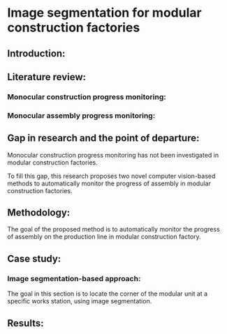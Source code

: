 # Image segmentation for modular construction factories 

## Introduction:


## Literature review:

### Monocular construction progress monitoring:


### Monocular assembly progress monitoring: 


## Gap in research and the point of departure: 

Monocular construction progress monitoring has not been investigated in modular construction factories. 


To fill this gap, this research proposes two novel computer vision-based methods to automatically monitor the progress of assembly in modular construction factories. 

## Methodology:
The goal of the proposed method is to automatically monitor the progress of assembly on the production line in modular construction factory. 


## Case study: 



### 


### Image segmentation-based approach: 
The goal in this section is to locate the corner of the modular unit at a specific works station, using image segmentation. 


## Results: 




